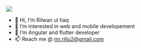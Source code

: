 ![](https://komarev.com/ghpvc/?rhaqs23)

- 👋 Hi, I’m Rilwan ul haq
- 👀 I’m interested in web and mobile developement
- 🌱 I’m Angular and flutter developer 
- 📫 Reach me @ mr.rillu2@gmail.com

<!---
rhaqs23/rhaqs23 is a ✨ special ✨ repository because its `README.md` (this file) appears on your GitHub profile.
You can click the Preview link to take a look at your changes.
--->
